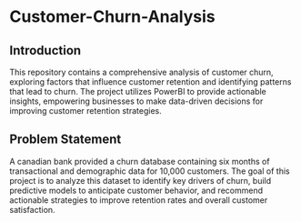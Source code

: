 # Customer-Churn-Analysis
## Introduction
This repository contains a comprehensive analysis of customer churn, exploring factors that influence customer retention and identifying patterns that lead to churn. The project utilizes PowerBI to provide actionable insights, empowering businesses to make data-driven decisions for improving customer retention strategies.
## Problem Statement
 A canadian bank provided a churn database containing six months of transactional and demographic data for 10,000 customers. The goal of this project is to analyze this dataset to identify key drivers of churn, build predictive models to anticipate customer behavior, and recommend actionable strategies to improve retention rates and overall customer satisfaction.
 

